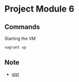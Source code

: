 # Project Module 6

## Commands

Starting the VM

```sh
vagrant up
```

## Note
- [gist](https://gist.github.com/smijar/af6910ab8fdc18d85c3518bd63587b4e)